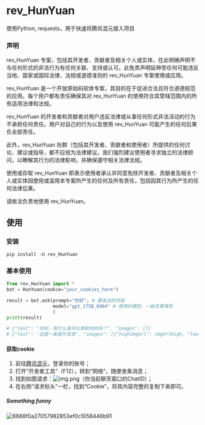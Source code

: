 # rev_HunYuan
使用Python, requests，用于快速将腾讯混元接入项目

### 声明
rev_HunYuan 专案，包括其开发者、贡献者及相关个人或实体，在此明确声明不与任何形式的非法行为有任何关联、支持或认可。此免责声明延伸至任何可能违反当地、国家或国际法律、法规或道德准则的 rev_HunYuan 专案使用或应用。

rev_HunYuan 是一个开放原始码软体专案，其目的在于促进合法且符合道德规范的应用。每个用户都有责任确保其对 rev_HunYuan 的使用符合其管辖范围内的所有适用法律和法规。

rev_HunYuan 的开发者和贡献者对用户违反法律或从事任何形式非法活动的行为不承担任何责任。用户对自己的行为以及使用 rev_HunYuan 可能产生的任何后果负全部责任。

此外，rev_HunYuan 社群（包括其开发者、贡献者和使用者）所提供的任何讨论、建议或指导，都不应视为法律建议。我们强烈建议使用者寻求独立的法律顾问，以瞭解其行为的法律影响，并确保遵守相关法律法规。

使用或存取 rev_HunYuan 即表示使用者承认并同意免除开发者、贡献者及相关个人或实体因使用或滥用本专案所产生的任何及所有责任，包括因其行为所产生的任何法律后果。

请依法负责地使用 rev_HunYuan。

## 使用
### 安装
```commandline
pip install -U rev_HunYuan
```

### 基本使用
```python
from rev_HunYuan import *
bot = HunYuan(cookie="your_cookies_here")

result = bot.ask(prompt="你好", # 要发送的内容
                 model="gpt_175B_0404" # 使用的模型，一般无需填写
                 )
print(result)

# {"text": "你好，有什么我可以帮助你的吗？", "images": []}
# {"text": "这是一条图片信息", "images": [{"highImgUrl": imgUrlHigh, "lowImgUrl": imgUrlLow}, {"highImgUrl": imgUrlHigh, "lowImgUrl": imgUrlLow}, {"highImgUrl": imgUrlHigh, "lowImgUrl": imgUrlLow}]}
```
#### 获取cookie
1. 前往[腾讯混元](https://hunyuan.tencent.com/)，登录你的账号；
2. 打开“开发者工具”（F12），转到“网络”，随便发条消息；
3. 找到如图请求：![img.png](img.png)（你当前聊天窗口的ChatID）；
4. 在右侧“请求标头”一栏，找到“Cookie”，将其内容完整的复制下来即可。




##### Something funny
![6688f0a27057982853ef0c1058446b91](https://github.com/HarcicYang/rev_HunYuan/assets/84220553/caa07589-4ebb-4ae0-9028-2fa8b93cf485)

